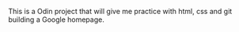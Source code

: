 This is a Odin project that will give me practice with html, css and git building a Google homepage.